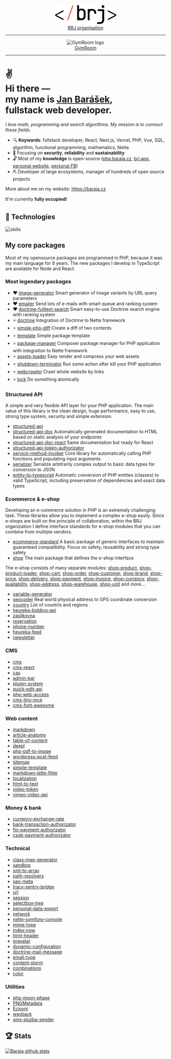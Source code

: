 <div align='center'>
  <picture>
    <source media='(prefers-color-scheme: dark)' srcset='./logo-regular.png'>
    <img src='./logo-dark.png' alt='BRJ logo'>
  </picture>
  <br>
  <a href="https://brj.app">BRJ organisation</a>
</div>
<hr>

<div align='center'>
  <picture>
    <img src='https://gymroom.cz/gymroom-logo.png' alt='GymRoom logo'>
  </picture>
  <br>
  <a href="https://gymroom.cz/en">GymRoom</a>
</div>
<hr>

<h1>
 ✌<br>
  Hi there ― <br>
  my name is <a href="https://en.php.brj.cz/janbarasek">Jan Barášek</a>,<br>
  fullstack web developer.
</h1>

*I love math, programming and search algorithms. My mission is to connect these fields.*

- 🔍 **Keywords**: fullstack developer, React, Next.js, Vercel, PHP, Vue, SQL, algorithm, functional programming, mathematics, Nette
- 🎯 Focusing on **security**, **reliability** and **sustainability**
- 🔓 Most of my **knowledge** is open-source ([php.baraja.cz](https://php.baraja.cz), [brj.app](https://brj.app), [personal website](https://baraja.cz), [personal FB](https://www.facebook.com/janbarasek))
- ⛏️ Developer of large ecosystems, manager of hundreds of open source projects

More about me on my website: https://baraja.cz

❗I'm currently **fully occupied**❗

## 🔧 Technologies

![skills](https://skillicons.dev/icons?i=html,css,sass,js,ts,php,nodejs,vue,react,mysql,vim,docker,kubernetes,md,git,github,gitlab,githubactions,figma,bash,cloudflare,jquery,nginx,bootstrap,c,dotnet,idea,jenkins,laravel,linux,regex,svg,vercel&theme=light)

## My core packages

Most of my opensource packages are programmed in PHP, because it was my main language for 8 years. The new packages I develop in TypeScript are available for Node and React.

### Most legendary packages

- ❤️ [image-generator](https://github.com/baraja-core/image-generator) Smart generator of image variants by URL query parameters
- ❤️ [emailer](https://github.com/baraja-core/emailer) Send lots of e-mails with smart queue and ranking system
- ❤️ [doctrine-fulltext-search](https://github.com/baraja-core/doctrine-fulltext-search) Smart easy-to-use Doctrine search engine with ranking system
- ⭐ [doctrine](https://github.com/baraja-core/doctrine) Integration of Doctrine to Nette framework
- ⭐ [simple-php-diff](https://github.com/baraja-core/simple-php-diff) Create a diff of two contents
- ⭐ [template](https://github.com/baraja-core/template) Simple package template
- ⭐ [package-manager](https://github.com/baraja-core/package-manager) Composer package manager for PHP application with integration to Nette framework
- ⭐ [assets-loader](https://github.com/baraja-core/assets-loader) Easy render and compress your web assets
- ⭐ [shutdown-terminator](https://github.com/baraja-core/shutdown-terminator) Run some action after kill your PHP application
- ⭐ [webcrawler](https://github.com/baraja-core/webcrawler) Crawl whole website by links
- ⭐ [lock](https://github.com/baraja-core/lock) Do something atomically

### Structured API

A simple and very flexible API layer for your PHP application. The main value of this library is the clean design, huge performance, easy to use, strong type system, security and simple extension.

- [structured-api](https://github.com/baraja-core/structured-api)
- [structured-api-doc](https://github.com/baraja-core/structured-api-doc) Automatically generated documentation to HTML based on static analysis of your endpoints
- [structured-api-doc-react](https://github.com/baraja-core/structured-api-doc-react) Same documentation but ready for React
- [structured-api-token-authorizator](https://github.com/baraja-core/structured-api-token-authorizator)
- [service-method-invoker](https://github.com/baraja-core/service-method-invoker) Core library for automatically calling PHP functions and populating input arguments
- [serializer](https://github.com/baraja-core/serializer) Serialize arbitrarily complex output to basic data types for conversion to JSON
- [entity-to-typescript](https://github.com/baraja-core/entity-to-typescript) Automatic conversion of PHP entities (classes) to valid TypeScript, including preservation of dependencies and exact data types

### Ecommerce & e-shop

Developing an e-commerce solution in PHP is an extremely challenging task. These libraries allow you to implement a complex e-shop easily. Since e-shops are built on the principle of collaboration, within the BRJ organization I define interface standards for e-shop modules that you can combine from multiple vendors.

- [ecommerce-standard](https://github.com/baraja-core/ecommerce-standard) A basic package of generic interfaces to maintain guaranteed compatibility. Focus on safety, reusability and strong type safety
- [shop](https://github.com/baraja-core/shop) The main package that defines the e-shop interface

The e-shop consists of many separate modules: [shop-product](https://github.com/baraja-core/shop-product), [shop-product-loader](https://github.com/baraja-core/shop-product-loader), [shop-cart](https://github.com/baraja-core/shop-cart), [shop-order](https://github.com/baraja-core/shop-order), [shop-customer](https://github.com/baraja-core/shop-customer), [shop-brand](https://github.com/baraja-core/shop-brand), [shop-price](https://github.com/baraja-core/shop-price), [shop-delivery](https://github.com/baraja-core/shop-delivery), [shop-payment](https://github.com/baraja-core/shop-payment), [shop-invoice](https://github.com/baraja-core/shop-invoice), [shop-currency](https://github.com/baraja-core/shop-currency), [shop-availability](https://github.com/baraja-core/shop-availability), [shop-address](https://github.com/baraja-core/shop-address), [shop-warehouse](https://github.com/baraja-core/shop-warehouse), [shop-unit](https://github.com/baraja-core/shop-unit) and more...

- [variable-generator](https://github.com/baraja-core/variable-generator)
- [geocoder](https://github.com/baraja-core/geocoder) Real world physical address to GPS coordinate conversion
- [country](https://github.com/baraja-core/country) List of countris and regions
- [heureka-bidding-api](https://github.com/baraja-core/heureka-bidding-api)
- [zasilkovna](https://github.com/baraja-core/zasilkovna)
- [reservation](https://github.com/baraja-core/reservation)
- [phone-number](https://github.com/baraja-core/phone-number)
- [heureka-feed](https://github.com/baraja-core/heureka-feed)
- [newsletter](https://github.com/baraja-core/newsletter)

### CMS

- [cms](https://github.com/baraja-core/cms)
- [cms-react](https://github.com/baraja-core/cms-react)
- [cas](https://github.com/baraja-core/cas)
- [admin-bar](https://github.com/baraja-core/admin-bar)
- [plugin-system](https://github.com/baraja-core/plugin-system)
- [quick-edit-api](https://github.com/baraja-core/quick-edit-api)
- [php-web-access](https://github.com/baraja-core/php-web-access)
- [cms-tiny-mce](https://github.com/baraja-core/cms-tiny-mce)
- [cms-font-awesome](https://github.com/baraja-core/cms-font-awesome)

### Web content

- [markdown](https://github.com/baraja-core/markdown)
- [article-anatomy](https://github.com/baraja-core/article-anatomy)
- [table-of-content](https://github.com/baraja-core/table-of-content)
- [deepl](https://github.com/baraja-core/deepl)
- [php-pdf-to-image](https://github.com/baraja-core/php-pdf-to-image)
- [wordpress-post-feed](https://github.com/baraja-core/wordpress-post-feed)
- [sitemap](https://github.com/baraja-core/sitemap)
- [simple-template](https://github.com/baraja-core/simple-template)
- [markdown-latte-filter](https://github.com/baraja-core/markdown-latte-filter)
- [localization](https://github.com/baraja-core/localization)
- [html-to-text](https://github.com/baraja-core/html-to-text)
- [video-token](https://github.com/baraja-core/video-token)
- [vimeo-video-api](https://github.com/baraja-core/vimeo-video-api)

### Money & bank

- [currency-exchange-rate](https://github.com/baraja-core/currency-exchange-rate)
- [bank-transaction-authorizator](https://github.com/baraja-core/bank-transaction-authorizator)
- [fio-payment-authorizator](https://github.com/baraja-core/fio-payment-authorizator)
- [csob-payment-authorizator](https://github.com/baraja-core/csob-payment-authorizator)

### Technical

- [class-map-generator](https://github.com/baraja-core/class-map-generator)
- [sandbox](https://github.com/baraja-core/sandbox)
- [xml-to-array](https://github.com/baraja-core/xml-to-array)
- [path-resolvers](https://github.com/baraja-core/path-resolvers)
- [seo-meta](https://github.com/baraja-core/seo-meta)
- [tracy-sentry-bridge](https://github.com/baraja-core/tracy-sentry-bridge)
- [url](https://github.com/baraja-core/url)
- [session](https://github.com/baraja-core/session)
- [selectbox-tree](https://github.com/baraja-core/selectbox-tree)
- [personal-data-export](https://github.com/baraja-core/personal-data-export)
- [network](https://github.com/baraja-core/network)
- [nette-symfony-console](https://github.com/baraja-core/nette-symfony-console)
- [mime-type](https://github.com/baraja-core/mime-type)
- [index-now](https://github.com/baraja-core/index-now)
- [html-header](https://github.com/baraja-core/html-header)
- [gravatar](https://github.com/baraja-core/gravatar)
- [dynamic-configuration](https://github.com/baraja-core/dynamic-configuration)
- [doctrine-mail-message](https://github.com/baraja-core/doctrine-mail-message)
- [email-type](https://github.com/baraja-core/email-type)
- [content-storm](https://github.com/baraja-core/content-storm)
- [combinations](https://github.com/baraja-core/combinations)
- [color](https://github.com/baraja-core/color)

### Utilities

- [php-moon-phase](https://github.com/baraja-core/php-moon-phase)
- [PNGMetadata](https://github.com/baraja-core/PNGMetadata)
- [Eciovni](https://github.com/baraja-core/Eciovni)
- [wayback](https://github.com/baraja-core/wayback)
- [sms-sluzba-sender](https://github.com/baraja-core/sms-sluzba-sender)

## 🏆 Stats

[![Baraja github stats](https://github-readme-stats.vercel.app/api?username=janbarasek&count_private=true&show_icons=true&theme=dark)](https://github.com/janbarasek)

